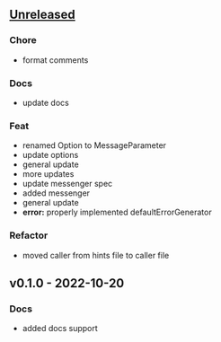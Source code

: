 <a name="unreleased"></a>
## [Unreleased]

### Chore
- format comments

### Docs
- update docs

### Feat
- renamed Option to MessageParameter
- update options
- general update
- more updates
- update messenger spec
- added messenger
- general update
- **error:** properly implemented defaultErrorGenerator

### Refactor
- moved caller from hints file to caller file


<a name="v0.1.0"></a>
## v0.1.0 - 2022-10-20
### Docs
- added docs support


[Unreleased]: https://github.com/tigorlazuardi/tower/compare/v0.1.0...HEAD
